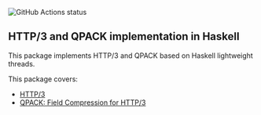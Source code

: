 ![GitHub Actions status](https://github.com/kazu-yamamoto/http3/workflows/Haskell%20CI/badge.svg)

## HTTP/3 and QPACK implementation in Haskell

This package implements HTTP/3 and QPACK based on Haskell lightweight threads.

This package covers:

- [HTTP/3](https://tools.ietf.org/html/rfc9114)
- [QPACK: Field Compression for HTTP/3](https://tools.ietf.org/html/rfc9204)

